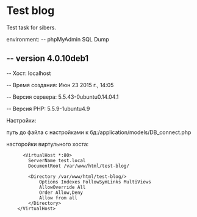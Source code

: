 # Test blog
Test task for sibers.

environment:
-- phpMyAdmin SQL Dump

-- version 4.0.10deb1
--
-- Хост: localhost

-- Время создания: Июн 23 2015 г., 14:05

-- Версия сервера: 5.5.43-0ubuntu0.14.04.1

-- Версия PHP: 5.5.9-1ubuntu4.9

Настройки: 

  путь до файла с настройками к бд:/application/models/DB_connect.php
  
  насторойки виртульного хоста:
  
          <VirtualHost *:80>
        	ServerName test.local
        	DocumentRoot /var/www/html/test-blog/
        
        	<Directory /var/www/html/test-blog/>
        	    Options Indexes FollowSymLinks MultiViews
        	    AllowOverride All
        	    Order Allow,Deny
        	    Allow from all
        	</Directory>
        </VirtualHost>
